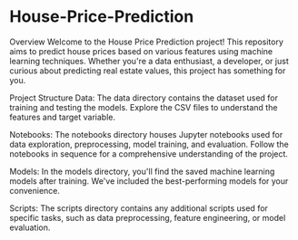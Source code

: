 # House-Price-Prediction

Overview
Welcome to the House Price Prediction project! This repository aims to predict house prices based on various features using machine learning techniques. Whether you're a data enthusiast, a developer, or just curious about predicting real estate values, this project has something for you.

Project Structure
Data: The data directory contains the dataset used for training and testing the models. Explore the CSV files to understand the features and target variable.

Notebooks: The notebooks directory houses Jupyter notebooks used for data exploration, preprocessing, model training, and evaluation. Follow the notebooks in sequence for a comprehensive understanding of the project.

Models: In the models directory, you'll find the saved machine learning models after training. We've included the best-performing models for your convenience.

Scripts: The scripts directory contains any additional scripts used for specific tasks, such as data preprocessing, feature engineering, or model evaluation.
